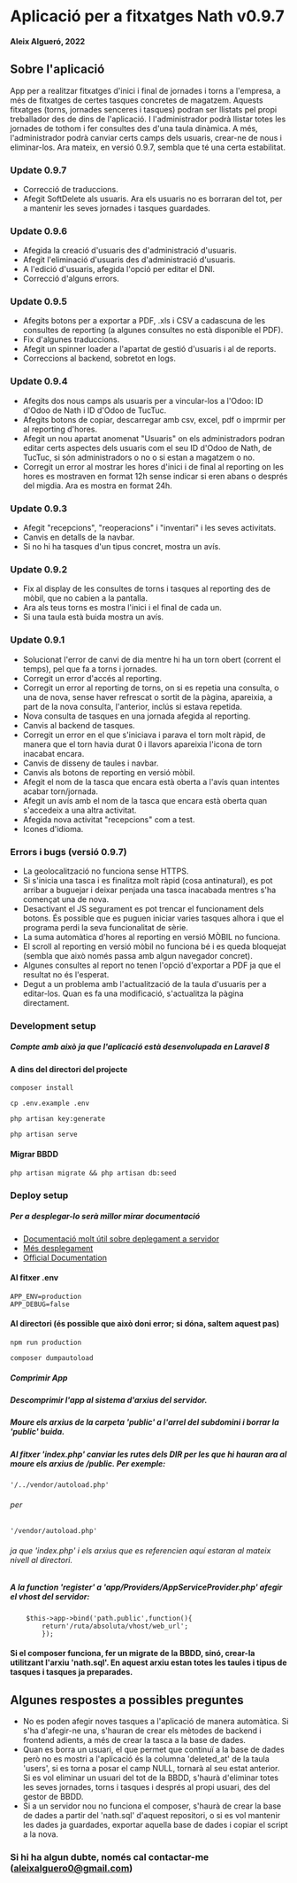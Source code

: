 # Aplicació per a fitxatges Nath v0.9.7
#### Aleix Algueró, 2022
## Sobre l'aplicació
App per a realitzar fitxatges d'inici i final de jornades i torns a l'empresa, a més de fitxatges de certes tasques concretes de magatzem. Aquests fitxatges (torns, jornades senceres i tasques) podran ser llistats pel propi treballador des de dins de l'aplicació. I l'administrador podrà llistar totes les jornades de tothom i fer consultes des d'una taula dinàmica. A més, l'administrador podrà canviar certs camps dels usuaris, crear-ne de nous i eliminar-los.
Ara mateix, en versió 0.9.7, sembla que té una certa estabilitat.

### Update 0.9.7
- Correcció de traduccions.
- Afegit SoftDelete als usuaris. Ara els usuaris no es borraran del tot, per a mantenir les seves jornades i tasques guardades.

### Update 0.9.6
- Afegida la creació d'usuaris des d'administració d'usuaris.
- Afegit l'eliminació d'usuaris des d'administració d'usuaris.
- A l'edició d'usuaris, afegida l'opció per editar el DNI.
- Correcció d'alguns errors.

### Update 0.9.5
- Afegits botons per a exportar a PDF, .xls i CSV a cadascuna de les consultes de reporting (a algunes consultes no està disponible el PDF).
- Fix d'algunes traduccions.
- Afegit un spinner loader a l'apartat de gestió d'usuaris i al de reports.
- Correccions al backend, sobretot en logs.

### Update 0.9.4
- Afegits dos nous camps als usuaris per a vincular-los a l'Odoo: ID d'Odoo de Nath i ID d'Odoo de TucTuc.
- Afegits botons de copiar, descarregar amb csv, excel, pdf o imprmir per al reporting d'hores.
- Afegit un nou apartat anomenat "Usuaris" on els administradors podran editar certs aspectes dels usuaris com el seu ID d'Odoo de Nath, de TucTuc, si són administradors o no o si estan a magatzem o no.
- Corregit un error al mostrar les hores d'inici i de final al reporting on les hores es mostraven en format 12h sense indicar si eren abans o després del migdia. Ara es mostra en format 24h.

### Update 0.9.3
- Afegit "recepcions", "reoperacions" i "inventari" i les seves activitats.
- Canvis en detalls de la navbar.
- Si no hi ha tasques d'un tipus concret, mostra un avís.

### Update 0.9.2
- Fix al display de les consultes de torns i tasques al reporting des de mòbil, que no cabien a la pantalla.
- Ara als teus torns es mostra l'inici i el final de cada un.
- Si una taula està buida mostra un avís.

### Update 0.9.1
- Solucionat l'error de canvi de dia mentre hi ha un torn obert (corrent el temps), pel que fa a torns i jornades.
- Corregit un error d'accés al reporting.
- Corregit un error al reporting de torns, on si es repetia una consulta, o una de nova, sense haver refrescat o sortit de la pàgina, apareixia, a part de la nova consulta, l'anterior, inclús si estava repetida.
- Nova consulta de tasques en una jornada afegida al reporting.
- Canvis al backend de tasques.
- Corregit un error en el que s'iniciava i parava el torn molt ràpid, de manera que el torn havia durat 0 i llavors apareixia l'icona de torn inacabat encara.
- Canvis de disseny de taules i navbar.
- Canvis als botons de reporting en versió mòbil.
- Afegit el nom de la tasca que encara està oberta a l'avís quan intentes acabar torn/jornada.
- Afegit un avís amb el nom de la tasca que encara està oberta quan s'accedeix a una altra activitat.
- Afegida nova activitat "recepcions" com a test.
- Icones d'idioma.


### Errors i bugs (versió 0.9.7)
- La geolocalització no funciona sense HTTPS.
- Si s'inicia una tasca i es finalitza molt ràpid (cosa antinatural), es pot arribar a buguejar i deixar penjada una tasca inacabada mentres s'ha començat una de nova.
- Desactivant el JS segurament es pot trencar el funcionament dels botons. És possible que es puguen iniciar varies tasques alhora i que el programa perdi la seva funcionalitat de sèrie.
- La suma automàtica d'hores al reporting en versió MÒBIL no funciona.
- El scroll al reporting en versió mòbil no funciona bé i es queda bloquejat (sembla que això només passa amb algun navegador concret).
- Algunes consultes al report no tenen l'opció d'exportar a PDF ja que el resultat no és l'esperat.
- Degut a un problema amb l'actualització de la taula d'usuaris per a editar-los. Quan es fa una modificació, s'actualitza la pàgina directament.


### Development setup
##### Compte amb això ja que l'aplicació està desenvolupada en Laravel 8
#### A dins del directori del projecte
```
composer install
```
```
cp .env.example .env
```
```
php artisan key:generate
```
```
php artisan serve
```

#### Migrar BBDD
```
php artisan migrate && php artisan db:seed
```

### Deploy setup

##### Per a desplegar-lo serà millor mirar documentació
- [Documentació molt útil sobre deplegament a servidor](https://www.nigmacode.com/laravel/subir-proyecto-laravel-a-hosting)
- [Més desplegament](https://platzi.com/tutoriales/2182-intro-laravel/9744-como-desplegar-una-app-hecha-en-laravel)
- [Official Documentation](https://laravel.com/docs/8.x/deployment)
#### Al fitxer .env
```
APP_ENV=production
APP_DEBUG=false
```
#### Al directori (és possible que això doni error; si dóna, saltem aquest pas)
```
npm run production
```
```
composer dumpautoload
```

##### Comprimir App
##### Descomprimir l'app al sistema d'arxius del servidor.
##### Moure els arxius de la carpeta 'public' a l'arrel del subdomini i borrar la 'public' buida.
##### Al fitxer 'index.php' canviar les rutes dels __DIR__ per les que hi hauran ara al moure els arxius de /public. Per exemple:
```
'/../vendor/autoload.php'
```
###### per
```
'/vendor/autoload.php'
```
###### ja que 'index.php' i els arxius que es referencien aquí estaran al mateix nivell al directori.

##### A la function 'register' a 'app/Providers/AppServiceProvider.php' afegir el vhost del servidor:
```
    $this->app->bind('path.public',function(){
		return'/ruta/absoluta/vhost/web_url';
		});
```
#### Si el composer funciona, fer un migrate de la BBDD, sinó, crear-la utilitzant l'arxiu 'nath.sql'. En aquest arxiu estan totes les taules i tipus de tasques i tasques ja preparades.

## Algunes respostes a possibles preguntes
- No es poden afegir noves tasques a l'aplicació de manera automàtica. Si s'ha d'afegir-ne una, s'hauran de crear els mètodes de backend i frontend adients, a més de crear la tasca a la base de dades.
- Quan es borra un usuari, el que permet que continuï a la base de dades però no es mostri a l'aplicació és la columna 'deleted_at' de la taula 'users', si es torna a posar el camp NULL, tornarà al seu estat anterior. Si es vol eliminar un usuari del tot de la BBDD, s'haurà d'eliminar totes les seves jornades, torns i tasques i després al propi usuari, des del gestor de BBDD.
- Si a un servidor nou no funciona el composer, s'haurà de crear la base de dades a partir del 'nath.sql' d'aquest repositori, o si es vol mantenir les dades ja guardades, exportar aquella base de dades i copiar el script a la nova.

### Si hi ha algun dubte, només cal contactar-me (aleixalguero0@gmail.com)